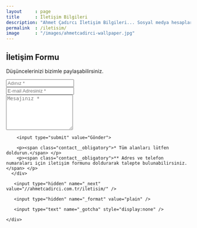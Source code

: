 ```yaml
---
layout     : page
title      : İletişim Bilgileri
description: "Ahmet Çadırcı İletişim Bilgileri... Sosyal medya hesapları ve iletişim formu üzerinden ulaşabilirsiniz."
permalink  : /iletisim/
image      : "/images/ahmetcadirci-wallpaper.jpg"
---
```


<div class="contact">
  <h2>İletişim Formu</h2>
  <p class="contact__text">Düşüncelerinizi bizimle paylaşabilirsiniz.</p>
  <form action="https://formspree.io/ahmetcadirci25@gmail.com" method="POST">
    <div class="row">
      <div class="col-md-6 col-xs-12">
        <input type="text" name="name" placeholder="Adınız *">
      </div>
      <div class="col-md-6 col-xs-12">
        <input type="email" name="_replyto" placeholder="E-mail Adresiniz *">
      </div>
      <div class="col-md-12">
        <textarea rows="6" type="text" name="message" placeholder="Mesajınız *"></textarea>

        <input type="submit" value="Gönder">

        <p><span class="contact__obligatory">* Tüm alanları lütfen doldurun.</span> </p>
        <p><span class="contact__obligatory">** Adres ve telefon numaraları için iletişim formunu doldurarak talepte bulunabilirsiniz.  </span> </p>
      </div>

       <input type="hidden" name="_next" value="//ahmetcadirci.com.tr/iletisim/" />

       <input type="hidden" name="_format" value="plain" />

       <input type="text" name="_gotcha" style="display:none" />
        
    </div>
  </form>
</div>
